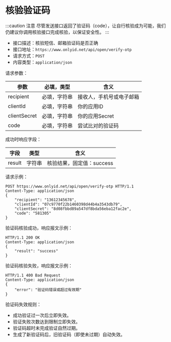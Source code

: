 # 核验验证码

:::caution 注意
尽管发送接口返回了验证码（code），让自行核验成为可能，我们仍建议你调用核验接口完成核验，以保证安全性。
:::

* 接口描述：核验短信、邮箱验证码是否正确
* 接口地址：`https://www.onlyid.net/api/open/verify-otp`
* 请求方式：`POST`
* 内容类型：`application/json`

请求参数：

<table><thead>
    <tr>
        <th>参数</th>
        <th className="docs__param-c1">必填，类型</th>
        <th>含义</th>
    </tr>
</thead><tbody>
    <tr>
        <td>recipient</td>
        <td>必填，字符串</td>
        <td>接收人，手机号或电子邮箱</td>
    </tr><tr>
        <td>clientId</td>
        <td>必填，字符串</td>
        <td>你的应用ID</td>
    </tr><tr>
        <td>clientSecret</td>
        <td>必填，字符串</td>
        <td>你的应用Secret</td>
    </tr><tr>
        <td>code</td>
        <td>必填，字符串</td>
        <td>尝试比对的验证码</td>    
    </tr>
</tbody></table>

成功时响应字段：

<table><thead>
    <tr>
        <th>字段</th>
        <th>类型</th>
        <th>含义</th>
    </tr>
</thead><tbody>
    <tr>
        <td>result</td>
        <td>字符串</td>
        <td>核验结果，固定值：success</td>
    </tr>
</tbody></table>

请求示例：

```http
POST https://www.onlyid.net/api/open/verify-otp HTTP/1.1
Content-Type: application/json
{
    "recipient": "13612345678",
    "clientId": "07c9770f22b1460398d44b4a3543db79",
    "clientSecret": "8d08fbbd89a547df8bda56eba12fac2e",
    "code": "581305"
}
```

验证码核验成功，响应报文示例：

```http
HTTP/1.1 200 OK
Content-Type: application/json
{
    "result": "success"
}
```

验证码核验失败，响应报文示例：

```http
HTTP/1.1 400 Bad Request
Content-Type: application/json
{
    "error": "验证码错误或超过有效期"
}
```

验证码失效规则：

* 成功验证过一次后立即失效。
* 验证失败次数达到限制立即失效。
* 验证码超时未完成验证自然过期。
* 生成了新验证码后，旧验证码（即使未过期）自动失效。
